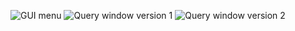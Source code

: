 ![GUI menu](https://github.com/pertinaz/ProyectoAPI-edaficas-en-Python/assets/87156289/adb2083a-0573-4af7-b8db-f43ffe74311e)
![Query window version 1](https://github.com/pertinaz/ProyectoAPI-edaficas-en-Python/assets/87156289/a914f305-21b0-4db6-b212-fb14b8b59032)
![Query window version 2](https://github.com/pertinaz/ProyectoAPI-edaficas-en-Python/assets/87156289/b2596b82-f2e3-48a4-a71d-6f978940e6b3)


